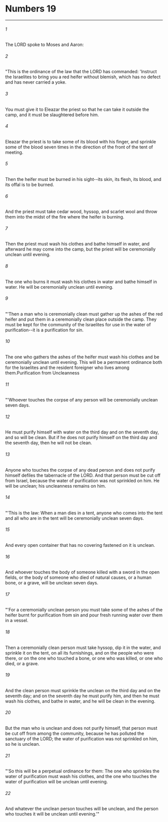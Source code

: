 # Numbers 19
***



###### 1 
The LORD spoke to Moses and Aaron: 

###### 2 
"This is the ordinance of the law that the LORD has commanded: 'Instruct the Israelites to bring you a red heifer without blemish, which has no defect and has never carried a yoke. 

###### 3 
You must give it to Eleazar the priest so that he can take it outside the camp, and it must be slaughtered before him. 

###### 4 
Eleazar the priest is to take some of its blood with his finger, and sprinkle some of the blood seven times in the direction of the front of the tent of meeting. 

###### 5 
Then the heifer must be burned in his sight--its skin, its flesh, its blood, and its offal is to be burned. 

###### 6 
And the priest must take cedar wood, hyssop, and scarlet wool and throw them into the midst of the fire where the heifer is burning. 

###### 7 
Then the priest must wash his clothes and bathe himself in water, and afterward he may come into the camp, but the priest will be ceremonially unclean until evening. 

###### 8 
The one who burns it must wash his clothes in water and bathe himself in water. He will be ceremonially unclean until evening. 

###### 9 
"'Then a man who is ceremonially clean must gather up the ashes of the red heifer and put them in a ceremonially clean place outside the camp. They must be kept for the community of the Israelites for use in the water of purification--it is a purification for sin. 

###### 10 
The one who gathers the ashes of the heifer must wash his clothes and be ceremonially unclean until evening. This will be a permanent ordinance both for the Israelites and the resident foreigner who lives among them.Purification from Uncleanness 

###### 11 
"'Whoever touches the corpse of any person will be ceremonially unclean seven days. 

###### 12 
He must purify himself with water on the third day and on the seventh day, and so will be clean. But if he does not purify himself on the third day and the seventh day, then he will not be clean. 

###### 13 
Anyone who touches the corpse of any dead person and does not purify himself defiles the tabernacle of the LORD. And that person must be cut off from Israel, because the water of purification was not sprinkled on him. He will be unclean; his uncleanness remains on him. 

###### 14 
"'This is the law: When a man dies in a tent, anyone who comes into the tent and all who are in the tent will be ceremonially unclean seven days. 

###### 15 
And every open container that has no covering fastened on it is unclean. 

###### 16 
And whoever touches the body of someone killed with a sword in the open fields, or the body of someone who died of natural causes, or a human bone, or a grave, will be unclean seven days. 

###### 17 
"'For a ceremonially unclean person you must take some of the ashes of the heifer burnt for purification from sin and pour fresh running water over them in a vessel. 

###### 18 
Then a ceremonially clean person must take hyssop, dip it in the water, and sprinkle it on the tent, on all its furnishings, and on the people who were there, or on the one who touched a bone, or one who was killed, or one who died, or a grave. 

###### 19 
And the clean person must sprinkle the unclean on the third day and on the seventh day; and on the seventh day he must purify him, and then he must wash his clothes, and bathe in water, and he will be clean in the evening. 

###### 20 
But the man who is unclean and does not purify himself, that person must be cut off from among the community, because he has polluted the sanctuary of the LORD; the water of purification was not sprinkled on him, so he is unclean. 

###### 21 
"'So this will be a perpetual ordinance for them: The one who sprinkles the water of purification must wash his clothes, and the one who touches the water of purification will be unclean until evening. 

###### 22 
And whatever the unclean person touches will be unclean, and the person who touches it will be unclean until evening.'"
